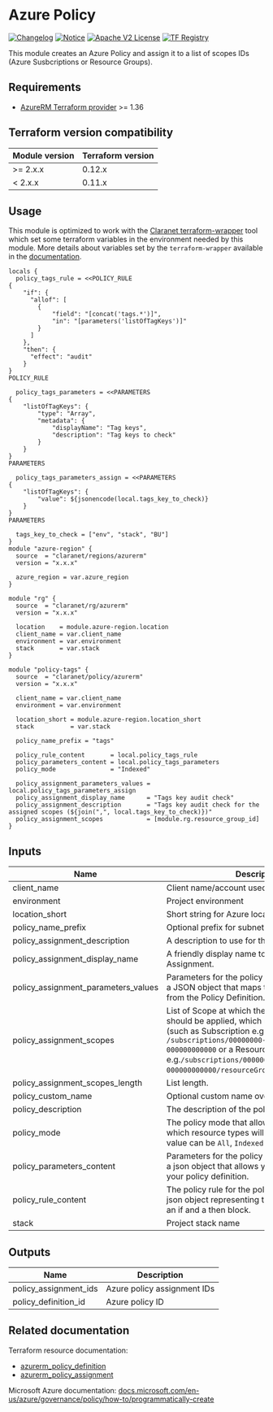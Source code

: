 # Azure Policy
[![Changelog](https://img.shields.io/badge/changelog-release-green.svg)](CHANGELOG.md) [![Notice](https://img.shields.io/badge/notice-copyright-yellow.svg)](NOTICE) [![Apache V2 License](https://img.shields.io/badge/license-Apache%20V2-orange.svg)](LICENSE) [![TF Registry](https://img.shields.io/badge/terraform-registry-blue.svg)](https://registry.terraform.io/modules/claranet/policy/azurerm/)

This module creates an Azure Policy and assign it to a list of scopes IDs (Azure Susbcriptions or Resource Groups).

## Requirements

* [AzureRM Terraform provider](https://www.terraform.io/docs/providers/azurerm/) >= 1.36

## Terraform version compatibility

| Module version | Terraform version |
|----------------|-------------------|
| >= 2.x.x       | 0.12.x            |
| <  2.x.x       | 0.11.x            |

## Usage

This module is optimized to work with the [Claranet terraform-wrapper](https://github.com/claranet/terraform-wrapper) tool
which set some terraform variables in the environment needed by this module.
More details about variables set by the `terraform-wrapper` available in the [documentation](https://github.com/claranet/terraform-wrapper#environment).

```hcl
locals {
  policy_tags_rule = <<POLICY_RULE
{
    "if": {
      "allof": [
        {
            "field": "[concat('tags.*')]",
            "in": "[parameters('listOfTagKeys')]"
        }
      ]
    },
    "then": {
      "effect": "audit"
    }
}
POLICY_RULE

  policy_tags_parameters = <<PARAMETERS
{
    "listOfTagKeys": {
        "type": "Array",
        "metadata": {
            "displayName": "Tag keys",
            "description": "Tag keys to check"
        }
    }
}
PARAMETERS

  policy_tags_parameters_assign = <<PARAMETERS
{
    "listOfTagKeys": {
        "value": ${jsonencode(local.tags_key_to_check)}
    }
}
PARAMETERS

  tags_key_to_check = ["env", "stack", "BU"]
}
module "azure-region" {
  source  = "claranet/regions/azurerm"
  version = "x.x.x"

  azure_region = var.azure_region
}

module "rg" {
  source  = "claranet/rg/azurerm"
  version = "x.x.x"

  location    = module.azure-region.location
  client_name = var.client_name
  environment = var.environment
  stack       = var.stack
}

module "policy-tags" {
  source  = "claranet/policy/azurerm"
  version = "x.x.x"

  client_name = var.client_name
  environment = var.environment

  location_short = module.azure-region.location_short
  stack          = var.stack

  policy_name_prefix = "tags"

  policy_rule_content       = local.policy_tags_rule
  policy_parameters_content = local.policy_tags_parameters
  policy_mode               = "Indexed"

  policy_assignment_parameters_values = local.policy_tags_parameters_assign
  policy_assignment_display_name      = "Tags key audit check"
  policy_assignment_description       = "Tags key audit check for the assigned scopes (${join(",", local.tags_key_to_check)})"
  policy_assignment_scopes            = [module.rg.resource_group_id]
}

```

## Inputs

| Name | Description | Type | Default | Required |
|------|-------------|:----:|:-----:|:-----:|
| client\_name | Client name/account used in naming | string | n/a | yes |
| environment | Project environment | string | n/a | yes |
| location\_short | Short string for Azure location. | string | n/a | yes |
| policy\_name\_prefix | Optional prefix for subnet names | string | `""` | no |
| policy\_assignment\_description | A description to use for this Policy Assignment. | string | `""` | no |
| policy\_assignment\_display\_name | A friendly display name to use for this Policy Assignment. | string | n/a | yes |
| policy\_assignment\_parameters\_values | Parameters for the policy definition. This field is a JSON object that maps to the Parameters field from the Policy Definition. | string | n/a | yes |   
| policy\_assignment\_scopes | List of Scope at which the Policy Assignment should be applied, which must be a Resource ID (such as Subscription e.g. `/subscriptions/00000000-0000-0000-000000000000` or a Resource Group e.g.`/subscriptions/00000000-0000-0000-000000000000/resourceGroups/myResourceGroup`). | list | n/a | yes |
| policy\_assignment\_scopes\_length | List length. | string | `"1"` | no |
| policy\_custom\_name | Optional custom name override for Azure policy | string | `""` | no |
| policy\_description | The description of the policy definition. | string | `""` | no |
| policy\_mode | The policy mode that allows you to specify which resource types will be evaluated. The value can be `All`, `Indexed` or `NotSpecified`. | string | `"All"` | no |
| policy\_parameters\_content | Parameters for the policy definition. This field is a json object that allows you to parameterize your policy definition. | string | n/a | yes |
| policy\_rule\_content | The policy rule for the policy definition. This is a json object representing the rule that contains an if and a then block. | string | n/a | yes |
| stack | Project stack name | string | n/a | yes |

## Outputs

| Name | Description |
|------|-------------|
| policy\_assignment\_ids | Azure policy assignment IDs |
| policy\_definition\_id | Azure policy ID |

## Related documentation

Terraform resource documentation:
  * [azurerm_policy_definition](https://www.terraform.io/docs/providers/azurerm/r/policy_definition.html)
  * [azurerm_policy_assignment](https://www.terraform.io/docs/providers/azurerm/r/policy_assignment.html)

Microsoft Azure documentation: [docs.microsoft.com/en-us/azure/governance/policy/how-to/programmatically-create](https://docs.microsoft.com/en-us/azure/governance/policy/how-to/programmatically-create)
